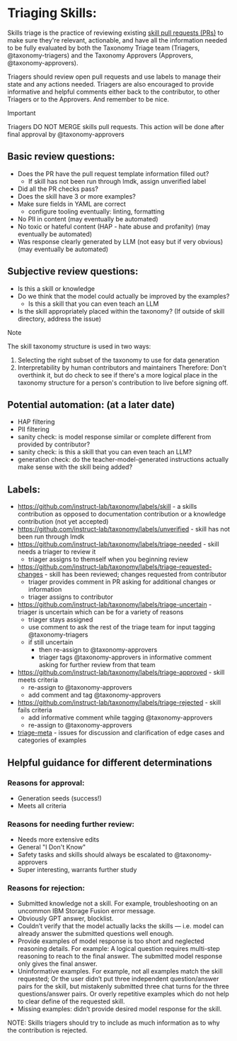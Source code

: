 # Triaging Skills:

Skills triage is the practice of reviewing existing [skill pull requests (PRs)](https://github.com/instruct-lab/taxonomy/pulls?q=is%3Apr+is%3Aopen+label%3Askill) to make sure they're relevant, actionable, and have all the information needed to be fully evaluated by both the Taxonomy Triage team (Triagers, @taxonomy-triagers) and the Taxonomy Approvers (Approvers, @taxonomy-approvers).

Triagers should review open pull requests and use labels to manage their state and any actions needed. Triagers are also encouraged to provide informative and helpful comments either back to the contributor, to other Triagers or to the Approvers. And remember to be nice.

> [!IMPORTANT]
> Triagers DO NOT MERGE skills pull requests. This action will be done after final approval by @taxonomy-approvers

## Basic review questions:
- Does the PR have the pull request template information filled out?
  - If skill has not been run through lmdk, assign unverified label
- Did all the PR checks pass?
- Does the skill have 3 or more examples?
- Make sure fields in YAML are correct
  - configure tooling eventually: linting, formatting
- No PII in content (may eventually be automated)
- No toxic or hateful content (HAP - hate abuse and profanity) (may eventually be automated)
- Was response clearly generated by LLM (not easy but if very obvious) (may eventually be automated)

## Subjective review questions:
- Is this a skill or knowledge
- Do we think that the model could actually be improved by the examples?
  - Is this a skill that you can even teach an LLM
- Is the skill appropriately placed within the taxonomy? (If outside of skill directory, address the issue)

> [!NOTE]
> The skill taxonomy structure is used in two ways:
>    1. Selecting the right subset of the taxonomy to use for data generation
>    2. Interpretability by human contributors and maintainers
> Therefore: Don't overthink it, but do check to see if there's a more logical place in the taxonomy structure for a person's contribution to live before signing off.

## Potential automation: (at a later date)
- HAP filtering
- PII filtering
- sanity check: is model response similar or complete different from provided by contributor?
- sanity check: is this a skill that you can even teach an LLM?
- generation check: do the teacher-model-generated instructions actually make sense with the skill being added?

## Labels:
- https://github.com/instruct-lab/taxonomy/labels/skill - a skills contribution as opposed to documentation contribution or a knowledge contribution (not yet accepted)
- https://github.com/instruct-lab/taxonomy/labels/unverified - skill has not been run through lmdk
- https://github.com/instruct-lab/taxonomy/labels/triage-needed - skill needs a triager to review it
  - triager assigns to themself when you beginning review
- https://github.com/instruct-lab/taxonomy/labels/triage-requested-changes - skill has been reviewed; changes requested from contributor
  - triager provides comment in PR asking for additional changes or information
  - triager assigns to contributor
- https://github.com/instruct-lab/taxonomy/labels/triage-uncertain - triager is uncertain which can be for a variety of reasons
  - triager stays assigned
  - use comment to ask the rest of the triage team for input tagging @taxonomy-triagers
  - if still uncertain
    - then re-assign to @taxonomy-approvers
    - triager tags @taxonomy-approvers in informative comment asking for further review from that team
- https://github.com/instruct-lab/taxonomy/labels/triage-approved - skill meets criteria
  - re-assign to @taxonomy-approvers
  - add comment and tag @taxonomy-approvers
- https://github.com/instruct-lab/taxonomy/labels/triage-rejected - skill fails criteria
  - add informative comment while tagging @taxonomy-approvers
  - re-assign to @taxonomy-approvers
- [triage-meta](https://github.com/instruct-lab/taxonomy/labels/triage-meta) - issues for discussion and clarification of edge cases and categories of examples

## Helpful guidance for different determinations

### Reasons for approval:
* Generation seeds (success!) <!-- TODO: what does this mean? -->
* Meets all criteria

### Reasons for needing further review:
* Needs more extensive edits
* General "I Don't Know"
* Safety tasks and skills should always be escalated to @taxonomy-approvers
* Super interesting, warrants further study

### Reasons for rejection:
* Submitted knowledge not a skill. For example, troubleshooting on an uncommon IBM Storage Fusion error message. 
* Obviously GPT answer, blocklist. 
* Couldn’t verify that the model actually lacks the skills — i.e. model can already answer the submitted questions well enough. 
* Provide examples of model response is too short and neglected reasoning details. For example: A logical question requires multi-step reasoning to reach to the final answer. The submitted model response only gives the final answer. 
* Uninformative examples. For example, not all examples match the skill requested; Or the user didn’t put three independent question/answer pairs for the skill, but mistakenly submitted three chat turns for the three questions/answer pairs. Or overly repetitive examples which do not help to clear define of the requested skill. 
* Missing examples: didn’t provide desired model response for the skill. 

NOTE: Skills triagers should try to include as much information as to why the contribution is rejected.
